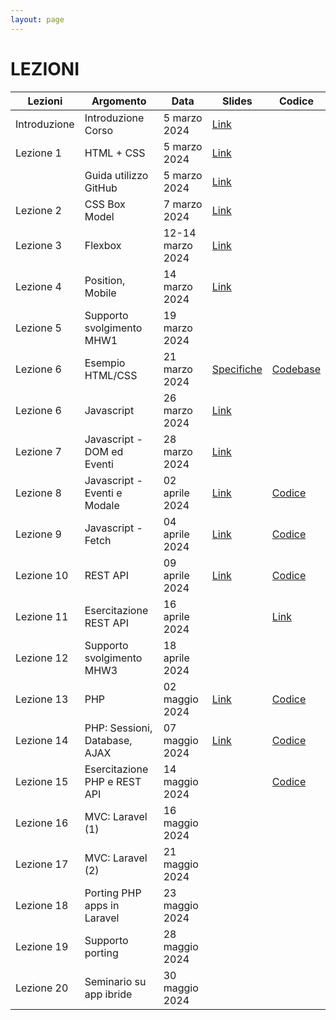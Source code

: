 ```yaml
---
layout: page
---
```


# LEZIONI

| Lezioni      | Argomento                        | Data           | Slides                          | Codice      |
|--------------|----------------------------------|----------------|-------------------------------  |-------------|
| Introduzione | Introduzione Corso               | 5 marzo 2024   | [Link](https://drive.google.com/file/d/1ASGInH1ss0n3VCtF0MWe4UsBe_EkPJNx/view?usp=sharing) |
| Lezione 1    | HTML + CSS                       | 5 marzo 2024   | [Link](https://drive.google.com/file/d/17aelb9oak3HyO7KguJufS9jACzcajrNK/view?usp=sharing) |
|              | Guida utilizzo GitHub            | 5 marzo 2024   | [Link](https://drive.google.com/file/d/1_2KkKbKc27C-OOTsVI4UUHMcGPl-q7AI/view?usp=sharing) |
| Lezione 2    | CSS Box Model                    | 7 marzo 2024   | [Link](https://drive.google.com/file/d/1KIqOZYJAj3Ez8lU1L-yTLZGTc2Ove4m0/view?usp=sharing)|
| Lezione 3    | Flexbox                          | 12-14 marzo 2024  | [Link](https://drive.google.com/file/d/1ia4jZ22XbLuuYOqmOXASutpZ7HMWg5xP/view?usp=sharing) |
| Lezione 4    | Position, Mobile                 | 14 marzo 2024  | [Link](https://drive.google.com/file/d/1xktXHt3LeWJ3xDRQemt0Z6fBrnXuAuaZ/view?usp=drive_link) |  |
| Lezione 5    | Supporto svolgimento MHW1        | 19 marzo 2024  |  |
| Lezione 6    | Esempio HTML/CSS                 | 21 marzo 2024  | [Specifiche](./esempio_html_css.md) | [Codebase](./codebase.zip)
| Lezione 6    | Javascript                       | 26 marzo 2024  | [Link](https://drive.google.com/file/d/12mYaKZMJuLLi2cc-VVBQ5ClpzZOAInFH/view?usp=sharing) |  |
| Lezione 7    | Javascript - DOM ed Eventi       | 28 marzo 2024  |  [Link](https://drive.google.com/file/d/1CVEK1uC_GUI0XLvqdX3_2Fca-4A4fBPY/view?usp=sharing)|  |
| Lezione 8    | Javascript - Eventi e Modale      | 02 aprile 2024 | [Link](https://docs.google.com/presentation/d/1snLf-yKluUl_sKD_8hC7HaI7hcQ-zthb/edit?usp=sharing&ouid=106514760952768214812&rtpof=true&sd=true)  | [Codice](https://drive.google.com/file/d/13q5lj32rN5lkZTMst1Rm7IFixn6rJu3e/view?usp=sharing) |
| Lezione 9    | Javascript - Fetch               | 04 aprile 2024 | [Link](https://drive.google.com/file/d/1rYlDjDyCUFiWXj4K-U7mqTKwzLEzi8fm/view?usp=sharing) | [Codice](https://drive.google.com/file/d/1OYBHegCAtRzpppOcHBgqQlR4wJKzz5JK/view?usp=sharing)
| Lezione 10   | REST API                         | 09 aprile 2024 | [Link](https://drive.google.com/file/d/1ITkMZQcVYfm2ToyXM5SR3asZecHUkXAt/view?usp=sharing) | [Codice](https://drive.google.com/file/d/1eQJXl1gw-jvsa4DvL6nQxaKurhb5Wjge/view?usp=drivesdk) |
| Lezione 11   | Esercitazione REST API           | 16 aprile 2024 |  | [Link](https://drive.google.com/file/d/1GeJYYNwi84mcYZRuojhL7PXGYjOhaqa_/view?usp=sharing) |
| Lezione 12   | Supporto svolgimento MHW3        | 18 aprile 2024 |  |  |
| Lezione 13   | PHP                              | 02 maggio 2024 | [Link](https://drive.google.com/file/d/1wsDB7VkbKdzQhBwK8JC-dY5f9EC0SEeS/view?usp=sharing) | [Codice](https://drive.google.com/file/d/1K6hfGa_td9vcvePtbLIMskHiTCK5sd6L/view?usp=sharing)  |
| Lezione 14   | PHP: Sessioni, Database, AJAX    | 07 maggio 2024 | [Link](https://drive.google.com/file/d/1yxogHuev29sC-E7lFhxSrsb7pEZqPBv8/view?usp=sharing) | [Codice](https://drive.google.com/file/d/12ukcMzcndyiVKx8VMLTplkbG9CaEC6TM/view?usp=sharing) |
| Lezione 15   | Esercitazione PHP e REST API     | 14 maggio 2024 |  | [Codice](https://drive.google.com/file/d/1mo2lNKwEfjXGJAT-h71P9iegbA-6UCIw/view?usp=sharing) |
| Lezione 16   | MVC: Laravel (1)                 | 16 maggio 2024 |  |
| Lezione 17   | MVC: Laravel (2)                 | 21 maggio 2024 |  |
| Lezione 18   | Porting PHP apps in Laravel      | 23 maggio 2024 |  |  |
| Lezione 19   | Supporto porting                 | 28 maggio 2024 |  |
| Lezione 20   | Seminario su app ibride          | 30 maggio 2024 |  |

